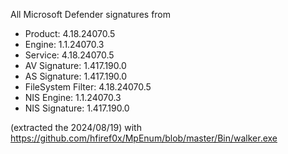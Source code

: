 All Microsoft Defender signatures from 
- Product: 4.18.24070.5
- Engine: 1.1.24070.3
- Service: 4.18.24070.5
- AV Signature: 1.417.190.0
- AS Signature: 1.417.190.0
- FileSystem Filter: 4.18.24070.5
- NIS Engine: 1.1.24070.3
- NIS Signature: 1.417.190.0

(extracted the 2024/08/19) with https://github.com/hfiref0x/MpEnum/blob/master/Bin/walker.exe

